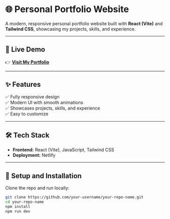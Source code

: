 # 🌐 Personal Portfolio Website

A modern, responsive personal portfolio website built with **React (Vite)** and **Tailwind CSS**, showcasing my projects, skills, and experience.

---

## 🔗 Live Demo

👉 [**Visit My Portfolio**](https://subhaspramanik.onrender.com)  

---

## ✨ Features

✅ Fully responsive design  
✅ Modern UI with smooth animations  
✅ Showcases projects, skills, and experience  
✅ Easy to customize  

---

## 🛠 Tech Stack

- **Frontend:** React (Vite), JavaScript, Tailwind CSS  
- **Deployment:** Netlify 

---

## 🚀 Setup and Installation

Clone the repo and run locally:

```bash
git clone https://github.com/your-username/your-repo-name.git
cd your-repo-name
npm install
npm run dev



